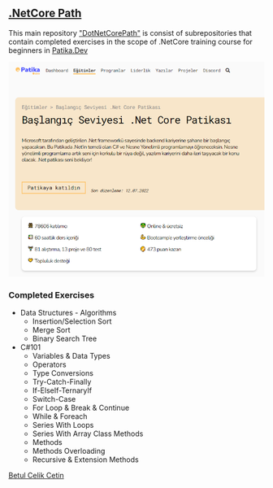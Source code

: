 ## [.NetCore Path](https://app.patika.dev/paths/baslangic-seviyesi-net-core-patikasi)
This main repository ["DotNetCorePath"](https://github.com/celikbet/DotNetCorePath) is consist of subrepositories that contain completed exercises in the scope of .NetCore training course for beginners in [Patika.Dev](https://app.patika.dev/paths)

![.NetCorePath](https://github.com/celikbet/DotNetCorePath/blob/main/netcorepath.png)

### Completed Exercises
* Data Structures - Algorithms 
    * Insertion/Selection Sort
    * Merge Sort
    * Binary Search Tree
* C#101
    * Variables & Data Types
    * Operators
    * Type Conversions
    * Try-Catch-Finally
    * If-ElseIf-TernaryIf
    * Switch-Case
    * For Loop & Break & Continue
    * While & Foreach
    * Series With Loops
    * Series With Array Class Methods
    * Methods
    * Methods Overloading
    * Recursive & Extension Methods


[Betul Celik Cetin](https://app.patika.dev/celikbet)
